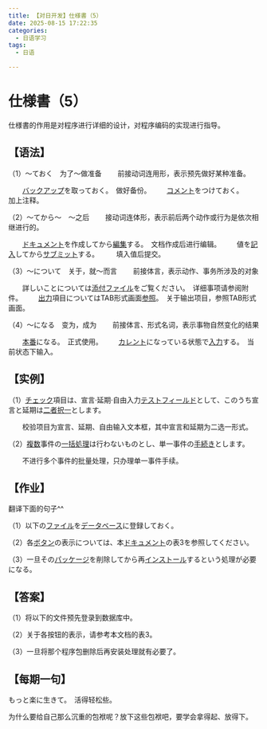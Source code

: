```yaml
---
title: 【对日开发】仕様書（5）
date: 2025-08-15 17:22:35
categories:
  - 日语学习
tags:
  - 日语

---
```


# 仕様書（5）

仕様書的作用是对程序进行详细的设计，对程序编码的实现进行指导。

## **【语法】**

（1）～ておく　为了～做准备
　　前接动词连用形，表示预先做好某种准备。

　　[バックアップ](http://dict.hjenglish.com/jp/w/バックアップ)を取っておく。　做好备份。
　　[コメント](http://dict.hjenglish.com/jp/w/コメント)をつけておく。　　　加上注释。 

（2）～てから～　～之后
　　接动词连体形，表示前后两个动作或行为是依次相继进行的。

　　[ドキュメント](http://dict.hjenglish.com/jp/w/ドキュメント)を作成してから[編集](http://dict.hjenglish.com/jp/w/編集)する。　文档作成后进行编辑。
　　値を[記入](http://dict.hjenglish.com/jp/w/記入)してから[サブミット](http://dict.hjenglish.com/jp/w/サブミット)する。　　　填入值后提交。 

（3）～について　关于，就～而言
　　前接体言，表示动作、事务所涉及的对象

　　詳しいことについては[添付ファイル](http://dict.hjenglish.com/jp/w/添付ファイル)をご覧ください。　详细事项请参阅附件。
　　[出力](http://dict.hjenglish.com/jp/w/出力)項目についてはTAB形式画面[参照](http://dict.hjenglish.com/jp/w/参照)。　关于输出项目，参照TAB形式画面。

（4）～になる　变为，成为
　　前接体言、形式名词，表示事物自然变化的结果

　　[本番](http://dict.hjenglish.com/jp/w/本番)になる。　正式使用。
　　[カレント](http://dict.hjenglish.com/jp/w/カレント)になっている状態で[入力](http://dict.hjenglish.com/jp/w/入力)する。　当前状态下输入。

## **【实例】**

（1）[チェック](http://dict.hjenglish.com/jp/w/チェック)項目は、宣言·延期·自由入力[テストフィールド](http://dict.hjenglish.com/jp/w/テストフィールド)として、このうち宣言と延期は[二者択一](http://dict.hjenglish.com/jp/w/二者択一)とします。

　　校验项目为宣言、延期、自由输入文本框，其中宣言和延期为二选一形式。

（2）[複数](http://dict.hjenglish.com/jp/w/複数)事件の[一括処理](http://dict.hjenglish.com/jp/w/一括処理)は行わないものとし、単一事件の[手続き](http://dict.hjenglish.com/jp/w/手続き)とします。

　　不进行多个事件的批量处理，只办理单一事件手续。

## **【作业】**

翻译下面的句子^^

（1）以下の[ファイル](http://dict.hjenglish.com/jp/w/ファイル)を[データベース](http://dict.hjenglish.com/jp/w/データベース)に登録しておく。

（2）各[ボタン](http://dict.hjenglish.com/jp/w/ボタン)の表示については、本[ドキュメント](http://dict.hjenglish.com/jp/w/ドキュメント)の表3を参照してください。

（3）一旦その[パッケージ](http://dict.hjenglish.com/jp/w/パッケージ)を削除してから再[インストール](http://dict.hjenglish.com/jp/w/インストール)するという処理が必要になる。

## **【答案】**
（1）将以下的文件预先登录到数据库中。

（2）关于各按钮的表示，请参考本文档的表3。

（3）一旦将那个程序包删除后再安装处理就有必要了。 

## **【每期一句】**

もっと楽に生きて。　活得轻松些。

为什么要给自己那么沉重的包袱呢？放下这些包袱吧，要学会拿得起、放得下。